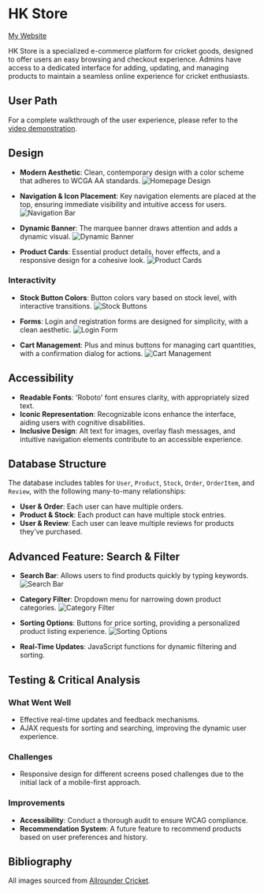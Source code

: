 # HK Store

[My Website](https://hassankh17.pythonanywhere.com/)

HK Store is a specialized e-commerce platform for cricket goods, designed to offer users an easy browsing and checkout experience. Admins have access to a dedicated interface for adding, updating, and managing products to maintain a seamless online experience for cricket enthusiasts.

## User Path
For a complete walkthrough of the user experience, please refer to the [video demonstration](#).

## Design
- **Modern Aesthetic**: Clean, contemporary design with a color scheme that adheres to WCGA AA standards.
  ![Homepage Design](![image](https://github.com/user-attachments/assets/dc62ddbb-cdc4-45e3-a183-505d19e2c836)
)

- **Navigation & Icon Placement**: Key navigation elements are placed at the top, ensuring immediate visibility and intuitive access for users.
  ![Navigation Bar](images/navigation_bar.png)

- **Dynamic Banner**: The marquee banner draws attention and adds a dynamic visual.
  ![Dynamic Banner](images/dynamic_banner.png)

- **Product Cards**: Essential product details, hover effects, and a responsive design for a cohesive look.
  ![Product Cards](images/product_cards.png)

### Interactivity
- **Stock Button Colors**: Button colors vary based on stock level, with interactive transitions.
  ![Stock Buttons](images/stock_buttons.png)

- **Forms**: Login and registration forms are designed for simplicity, with a clean aesthetic.
  ![Login Form](images/login_form.png)

- **Cart Management**: Plus and minus buttons for managing cart quantities, with a confirmation dialog for actions.
  ![Cart Management](images/cart_management.png)

## Accessibility
- **Readable Fonts**: 'Roboto' font ensures clarity, with appropriately sized text.
- **Iconic Representation**: Recognizable icons enhance the interface, aiding users with cognitive disabilities.
- **Inclusive Design**: Alt text for images, overlay flash messages, and intuitive navigation elements contribute to an accessible experience.

## Database Structure
The database includes tables for `User`, `Product`, `Stock`, `Order`, `OrderItem`, and `Review`, with the following many-to-many relationships:
- **User & Order**: Each user can have multiple orders.
- **Product & Stock**: Each product can have multiple stock entries.
- **User & Review**: Each user can leave multiple reviews for products they’ve purchased.
  
## Advanced Feature: Search & Filter
- **Search Bar**: Allows users to find products quickly by typing keywords.
  ![Search Bar](images/search_bar.png)

- **Category Filter**: Dropdown menu for narrowing down product categories.
  ![Category Filter](images/category_filter.png)

- **Sorting Options**: Buttons for price sorting, providing a personalized product listing experience.
  ![Sorting Options](images/sorting_options.png)

- **Real-Time Updates**: JavaScript functions for dynamic filtering and sorting.

## Testing & Critical Analysis
### What Went Well
- Effective real-time updates and feedback mechanisms.
- AJAX requests for sorting and searching, improving the dynamic user experience.

### Challenges
- Responsive design for different screens posed challenges due to the initial lack of a mobile-first approach.

### Improvements
- **Accessibility**: Conduct a thorough audit to ensure WCAG compliance.
- **Recommendation System**: A future feature to recommend products based on user preferences and history.

## Bibliography
All images sourced from [Allrounder Cricket](https://www.allroundercricket.com/).
